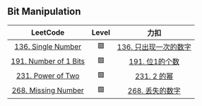 ## Bit Manipulation

|                                 LeetCode                                 | Level |                              力扣                              |
|:------------------------------------------------------------------------:|:-----:|:------------------------------------------------------------:|
|    [136. Single Number](https://leetcode.com/problems/single-number/)    |  🟩   | [136. 只出现一次的数字](https://leetcode.cn/problems/single-number/) |
| [191. Number of 1 Bits](https://leetcode.com/problems/number-of-1-bits/) |  🟩   | [191. 位1的个数](https://leetcode.cn/problems/number-of-1-bits/) |
|     [231. Power of Two](https://leetcode.com/problems/power-of-two/)     |  🟩   |   [231. 2 的幂](https://leetcode.cn/problems/power-of-two/)    |
|   [268. Missing Number](https://leetcode.com/problems/missing-number/)   |  🟩   |  [268. 丢失的数字](https://leetcode.cn/problems/missing-number/)  |